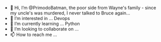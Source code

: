 - 👋 Hi, I’m @PrimodoBatman, the poor side from Wayne's family - since my uncle's was murdered, I never talked to Bruce again... 
- 👀 I’m interested in ... Devops
- 🌱 I’m currently learning ... Python
- 💞️ I’m looking to collaborate on ...
- 📫 How to reach me ...

<!---
PrimodoBatman/PrimodoBatman is a ✨ special ✨ repository because its `README.md` (this file) appears on your GitHub profile.
You can click the Preview link to take a look at your changes.
--->
